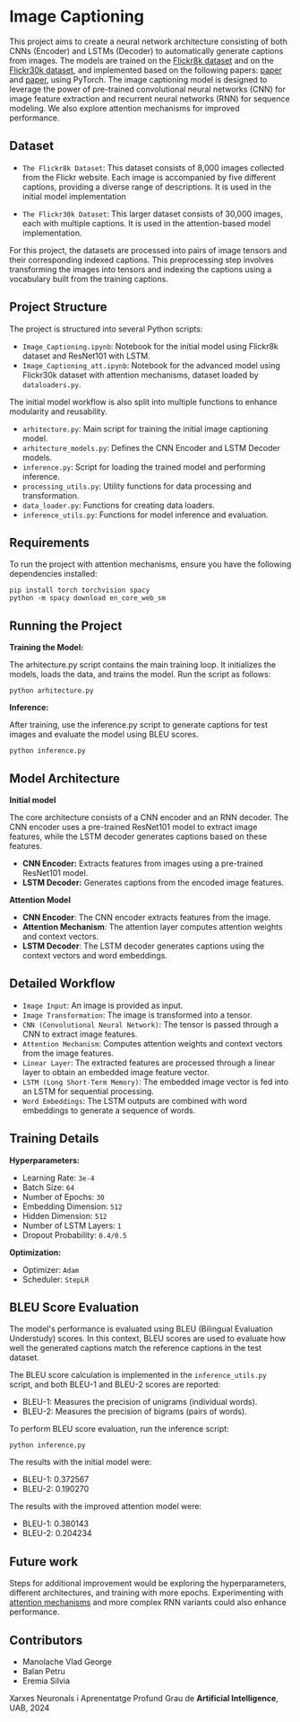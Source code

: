 # Image Captioning
This project aims to create a neural network architecture consisting of both CNNs (Encoder) and LSTMs (Decoder) to automatically generate captions from images. The models are trained on the [Flickr8k dataset](https://www.kaggle.com/datasets/adityajn105/flickr8k) and on the [Flickr30k dataset](https://www.kaggle.com/datasets/hsankesara/flickr-image-dataset), and implemented based on the following papers: [paper](https://arxiv.org/pdf/1411.4555) and [paper](https://arxiv.org/pdf/1502.03044), using PyTorch. The image captioning model is designed to leverage the power of pre-trained convolutional neural networks (CNN) for image feature extraction and recurrent neural networks (RNN) for sequence modeling. We also explore attention mechanisms for improved performance.

## Dataset
- `The Flickr8k Dataset`: This dataset consists of 8,000 images collected from the Flickr website. Each image is accompanied by five different captions, providing a diverse range of descriptions. It is used in the initial model implementation

- `The Flickr30k Dataset`: This larger dataset consists of 30,000 images, each with multiple captions. It is used in the attention-based model implementation.

For this project, the datasets are processed into pairs of image tensors and their corresponding indexed captions. This preprocessing step involves transforming the images into tensors and indexing the captions using a vocabulary built from the training captions.

## Project Structure
The project is structured into several Python scripts:

- `Image_Captioning.ipynb`: Notebook for the initial model using Flickr8k dataset and ResNet101 with LSTM.
- `Image_Captioning_att.ipynb`: Notebook for the advanced model using Flickr30k dataset with attention mechanisms, dataset loaded by `dataloaders.py`.

The initial model workflow is also split into multiple functions to enhance modularity and reusability.
- `arhitecture.py`: Main script for training the initial image captioning model.
- `arhitecture_models.py`: Defines the CNN Encoder and LSTM Decoder models.
- `inference.py`: Script for loading the trained model and performing inference.
- `processing_utils.py`: Utility functions for data processing and transformation.
- `data_loader.py`: Functions for creating data loaders.
- `inference_utils.py`: Functions for model inference and evaluation.

## Requirements
  To run the project with attention mechanisms, ensure you have the following dependencies installed:
  ```
  pip install torch torchvision spacy
  python -m spacy download en_core_web_sm
  ```
  
## Running the Project
**Training the Model:**

The arhitecture.py script contains the main training loop. It initializes the models, loads the data, and trains the model. Run the script as follows:
```
python arhitecture.py
```

**Inference:**

After training, use the inference.py script to generate captions for test images and evaluate the model using BLEU scores.
```
python inference.py
```

## Model Architecture
**Initial model**

The core architecture consists of a CNN encoder and an RNN decoder. The CNN encoder uses a pre-trained ResNet101 model to extract image features, while the LSTM decoder generates captions based on these features.

- **CNN Encoder:** Extracts features from images using a pre-trained ResNet101 model.
- **LSTM Decoder:** Generates captions from the encoded image features.

**Attention Model**

- **CNN Encoder**: The CNN encoder extracts features from the image.
- **Attention Mechanism**: The attention layer computes attention weights and context vectors.
- **LSTM Decoder**: The LSTM decoder generates captions using the context vectors and word embeddings.


## Detailed Workflow

- `Image Input`: An image is provided as input.
- `Image Transformation`: The image is transformed into a tensor.
- `CNN (Convolutional Neural Network)`: The tensor is passed through a CNN to extract image features.
- `Attention Mechanism`: Computes attention weights and context vectors from the image features.
- `Linear Layer`: The extracted features are processed through a linear layer to obtain an embedded image feature vector.
- `LSTM (Long Short-Term Memory)`: The embedded image vector is fed into an LSTM for sequential processing.
- `Word Embeddings`: The LSTM outputs are combined with word embeddings to generate a sequence of words.

## Training Details
**Hyperparameters:**

- Learning Rate: `3e-4`
- Batch Size: `64`
- Number of Epochs: `30`
- Embedding Dimension: `512`
- Hidden Dimension: `512`
- Number of LSTM Layers: `1`
- Dropout Probability: `0.4/0.5`

**Optimization:**

- Optimizer: `Adam`
- Scheduler: `StepLR`

## BLEU Score Evaluation
The model's performance is evaluated using BLEU (Bilingual Evaluation Understudy) scores. In this context, BLEU scores are used to evaluate how well the generated captions match the reference captions in the test dataset.

The BLEU score calculation is implemented in the `inference_utils.py` script, and both BLEU-1 and BLEU-2 scores are reported:

- BLEU-1: Measures the precision of unigrams (individual words).
- BLEU-2: Measures the precision of bigrams (pairs of words).

To perform BLEU score evaluation, run the inference script:
```
python inference.py
```

The results with the initial model were:
- BLEU-1: 0.372567
- BLEU-2: 0.190270

The results with the improved attention model were:
- BLEU-1: 0.380143
- BLEU-2: 0.204234

## Future work
Steps for additional improvement would be exploring the hyperparameters, different architectures, and training with more epochs. Experimenting with [attention mechanisms](https://arxiv.org/pdf/1502.03044) and more complex RNN variants could also enhance performance.

## Contributors
- Manolache Vlad George
- Balan Petru
- Eremia Silvia

Xarxes Neuronals i Aprenentatge Profund
Grau de __Artificial Intelligence__, UAB, 2024
